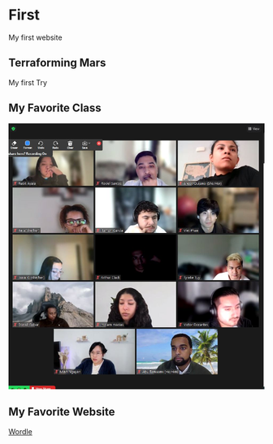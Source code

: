 # First
My first website

## Terraforming Mars
My first Try

## My Favorite Class
![Awesome class](Capture.JPG)

## My Favorite Website
[Wordle](https://www.nytimes.com/games/wordle/index.html)
